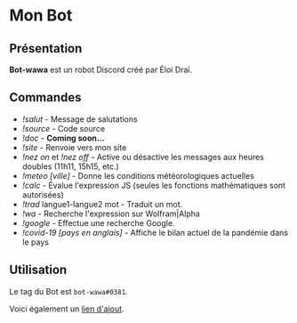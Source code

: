 # Mon Bot

## Présentation
**Bot-wawa** est un robot Discord créé par Éloi Draï.

## Commandes

* _!salut_ - Message de salutations
* _!source_ - Code source
* _!doc_ - **Coming soon...**
* _!site_ - Renvoie vers mon site 
* _!nez on_ et _!nez off_ - Active ou désactive les messages aux heures doubles (11h11, 15h15, etc.)
* _!meteo [ville]_ - Donne les conditions météorologiques actuelles
* _!calc_ - Évalue l'expression JS (seules les fonctions mathématiques sont autorisées)
* _!trad_ langue1-langue2 mot - Traduit un mot.
* _!wa_ - Recherche l'expression sur Wolfram|Alpha
* _!google_ - Effectue une recherche Google.
* _!covid-19 [pays en anglais]_ - Affiche le bilan actuel de la pandémie dans le pays

## Utilisation

Le tag du Bot est `bot-wawa#0381`.

Voici également un [lien d'ajout](https://discordapp.com/oauth2/authorize?client_id=596371774585700361&scope=bot&permissions=1275583681).
